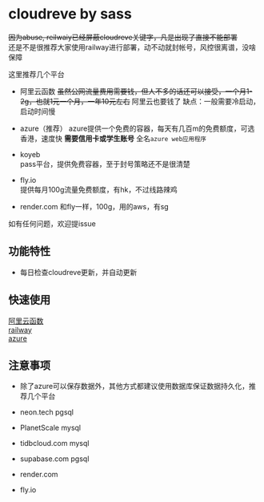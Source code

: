 ﻿# cloudreve by sass
~~因为abuse, reilwaiy已经屏蔽cloudreve关键字，凡是出现了直接不能部署~~  
还是不是很推荐大家使用railway进行部署，动不动就封帐号，风控很离谱，没啥保障

这里推荐几个平台
+ 阿里云函数
~~虽然公网流量费用需要钱，但人不多的话还可以接受，一个月1-2g，也就1元一个月，一年10元左右~~
阿里云也要钱了
缺点：一般需要冷启动，启动时间慢

+ azure（推荐）
azure提供一个免费的容器，每天有几百m的免费额度，可选香港，速度快
**需要信用卡或学生账号**
全名`azure web应用程序`

+ koyeb  
pass平台，提供免费容器，至于封号策略还不是很清楚

+ fly.io  
提供每月100g流量免费额度，有hk，不过线路辣鸡

+ render.com
和fly一样，100g，用的aws，有sg

如有任何问题，欢迎提issue
## 功能特性
+ 每日检查cloudreve更新，并自动更新

## 快速使用
[阿里云函数](./aliyun.md)  
[railway](./railway.md)  
[azure](./azure.md)

## 注意事项
+ 除了azure可以保存数据外，其他方式都建议使用数据库保证数据持久化，推荐几个平台

+ neon.tech  pgsql
+ PlanetScale mysql
+ tidbcloud.com mysql
+ supabase.com pgsql
+ render.com
+ fly.io
